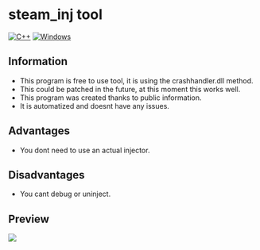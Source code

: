 # steam_inj tool
[![C++](https://img.shields.io/badge/language-C%2B%2B-%23f34b7d.svg?style=plastic)](https://en.wikipedia.org/wiki/C%2B%2B) 
[![Windows](https://img.shields.io/badge/platform-Windows-0078d7.svg?style=plastic)](https://en.wikipedia.org/wiki/Microsoft_Windows) 

## Information
* This program is free to use tool, it is using the crashhandler.dll method.
* This could be patched in the future, at this moment this works well.
* This program was created thanks to public information.
* It is automatized and doesnt have any issues. 

## Advantages
* You dont need to use an actual injector.

## Disadvantages
* You cant debug or uninject.

## Preview

![](https://i.imgur.com/sYUnTaP.png)
